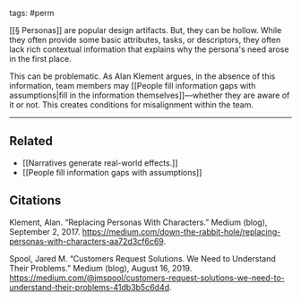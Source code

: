 tags: #perm 

[[§ Personas]] are popular design artifacts. But, they can be hollow. While they often provide some basic attributes, tasks, or descriptors, they often lack rich contextual information that explains why the persona's need arose in the first place. 

This can be problematic. As Alan Klement argues, in the absence of this information, team members may [[People fill information gaps with assumptions|fill in the information themselves]]—whether they are aware of it or not. This creates conditions for misalignment within the team. 

---
## Related
- [[Narratives generate real-world effects.]]
- [[People fill information gaps with assumptions]]

## Citations
Klement, Alan. “Replacing Personas With Characters.” Medium (blog), September 2, 2017. https://medium.com/down-the-rabbit-hole/replacing-personas-with-characters-aa72d3cf6c69.

Spool, Jared M. “Customers Request Solutions. We Need to Understand Their Problems.” Medium (blog), August 16, 2019. https://medium.com/@jmspool/customers-request-solutions-we-need-to-understand-their-problems-41db3b5c6d4d.

